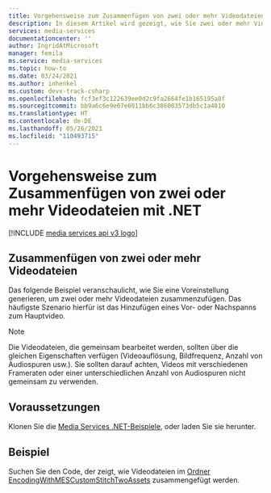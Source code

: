 ```yaml
---
title: Vorgehensweise zum Zusammenfügen von zwei oder mehr Videodateien mit .NET | Microsoft-Dokumentation
description: In diesem Artikel wird gezeigt, wie Sie zwei oder mehr Videodateien zusammenfügen.
services: media-services
documentationcenter: ''
author: IngridAtMicrosoft
manager: femila
ms.service: media-services
ms.topic: how-to
ms.date: 03/24/2021
ms.author: inhenkel
ms.custom: devx-track-csharp
ms.openlocfilehash: fcf3ef3c122639ee0d2c9fa2664fe1b165195a8f
ms.sourcegitcommit: bb9a6c6e9e07e6011bb6c386003573db5c1a4810
ms.translationtype: HT
ms.contentlocale: de-DE
ms.lasthandoff: 05/26/2021
ms.locfileid: "110493715"
---
```

# <a name="how-to-stitch-two-or-more-video-files-with-net"></a>Vorgehensweise zum Zusammenfügen von zwei oder mehr Videodateien mit .NET

[!INCLUDE [media services api v3 logo](./includes/v3-hr.md)]

## <a name="stitch-two-or-more-video-files"></a>Zusammenfügen von zwei oder mehr Videodateien

Das folgende Beispiel veranschaulicht, wie Sie eine Voreinstellung generieren, um zwei oder mehr Videodateien zusammenzufügen. Das häufigste Szenario hierfür ist das Hinzufügen eines Vor- oder Nachspanns zum Hauptvideo.

> [!NOTE]
> Die Videodateien, die gemeinsam bearbeitet werden, sollten über die gleichen Eigenschaften verfügen (Videoauflösung, Bildfrequenz, Anzahl von Audiospuren usw.). Sie sollten darauf achten, Videos mit verschiedenen Frameraten oder einer unterschiedlichen Anzahl von Audiospuren nicht gemeinsam zu verwenden.

## <a name="prerequisites"></a>Voraussetzungen

Klonen Sie die [Media Services .NET-Beispiele](https://github.com/Azure-Samples/media-services-v3-dotnet/), oder laden Sie sie herunter. 

## <a name="example"></a>Beispiel

Suchen Sie den Code, der zeigt, wie Videodateien im [Ordner EncodingWithMESCustomStitchTwoAssets](https://github.com/Azure-Samples/media-services-v3-dotnet/blob/main/VideoEncoding/Encoding_StitchTwoAssets/Program.cs) zusammengefügt werden.
